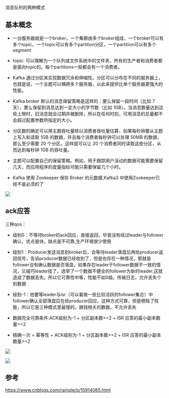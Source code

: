 消息队列的两种模式

## 基本概念

* 一台服务器就是一个broker，一个集群由多个broker组成，一个broker可以有多个topic，一个topic可以有多个partition分区，一个partition可以有多个segment

* topic: 可以理解为一个队列或文件系统中的文件夹，所有的生产者和消费者都是面向topic的。每个partitions一般都会有一个消费者。

* Kafka 通过分区来实现数据冗余和伸缩性。分区可以分布在不同的服务器上，也就是说，一个主题可以横跨多个服务器，以此来提供比单个服务器更强大的性能。

* Kafka broker 默认的消息保留策略是这样的：要么保留一段时间（比如 7 天），要么保留到消息达到一定大小的字节数（比如 1GB）。当消息数量达到这些上限时，旧消息就会过期并被删除，所以在任何时刻，可用消息的总量都不会超过配置参数所指定的大小。

* 分区数的确定可以用主题吞吐量除以消费者吞吐量估算，如果每秒钟要从主题上写入和读取 1GB 的数据，并且每个消费者每秒钟可以处理 50MB 的数据，那么至少需要 20 个分区。这样就可以让 20 个消费者同时读取这些分区，从而达到每秒钟 1GB 的吞吐量。

* 主题可以配置自己的保留策略。例如，用于跟踪用户活动的数据可能需要保留几天，而应用程序的度量指标可能只需要保留几个小时。

* Kafka 使用 Zookeeper 保存 Broker 的元数据,Kafka3 中使用Zookeeper已经不是必须的了

![](http://pek3b.qingstor.com/hexo-blog/20220315205912.png)


## ack应答

三种qos：

* 级别0：不等待broker的ack回应，直接返回，毕竟没有经过leader与follower确认，优点是快，缺点是不可靠,生产环境很少使用
* 级别1：Producer发送消息到broker后，会等待leader落盘后再给producer返回信号，告诉producer数据已经收到了，但是也存在一种情况，那就是follower没有确认数据是否落盘，如果存在leader于follower数据不一致的情况，又碰巧leader挂了，选举了一个数据不健全的follower为新的leader,这就造成了数据丢失。所以它可靠性中等，性能不如0级。传输日志，允许丢失个别数据
* 级别-1：他要等leader与isr（可以看做一些比较活跃的follower集合）中follower确认全部落盘后在给producer回应，这种方式可靠，但是牺牲了性能，所以它是三种模式里最慢的。跟钱相关的数据，不允许丢失

* 数据完全可靠条件:ACK级别为-1 + 分区副本数>=2 + ISR 应答的最小副本数量>=2

* 精确一次 = 幂等性 + ACK级别为-1 + 分区副本数>=2 + ISR 应答的最小副本数量>=2

![](http://pek3b.qingstor.com/hexo-blog/20220320130631.png)


![](http://pek3b.qingstor.com/hexo-blog/20220320131856.png)

## 参考

https://www.cnblogs.com/rainple/p/15914065.html